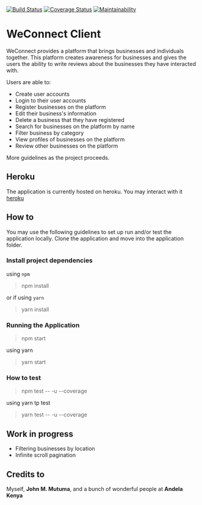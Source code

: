 [![Build Status](https://travis-ci.org/johnmutuma5/weconnect-client.svg?branch=develop)](https://travis-ci.org/johnmutuma5/weconnect-client)
[![Coverage Status](https://coveralls.io/repos/github/johnmutuma5/weconnect-client/badge.svg?branch=develop)](https://coveralls.io/github/johnmutuma5/weconnect-client?branch=develop)
[![Maintainability](https://api.codeclimate.com/v1/badges/4952d77876a55dc7aa47/maintainability)](https://codeclimate.com/github/johnmutuma5/weconnect-client/maintainability)


# WeConnect Client
WeConnect provides a platform that brings businesses and individuals together.
This platform creates awareness for businesses and gives the users the ability to write reviews about the businesses they have interacted with.

Users are able to:
- Create user accounts
- Login to their user accounts
- Register businesses on the platform
- Edit their business's information
- Delete a business that they have registered
- Search for businesses on the platform by name
- Filter business by category
- View profiles of businesses on the platform
- Review other businesses on the platform

More guidelines as the project proceeds.

## Heroku
The application is currently hosted on heroku. You may interact with it [heroku](https://weconnect-client.herokuapp.com/)

## How to

You may use the following guidelines to set up run and/or test the application locally.
Clone the application and move into the application folder.

### Install project dependencies

using `npm`
> npm install

or if using `yarn`
> yarn install


### Running the Application
> npm start

using yarn
> yarn start

### How to test

> npm test -- -u --coverage

using yarn tp test

> yarn  test -- -u --coverage

## Work in progress

- Filtering businesses by location
- Infinite scroll pagination

## Credits to

Myself, **John M. Mutuma**, and a bunch of wonderful people at **Andela Kenya**
